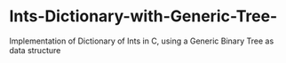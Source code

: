 # Ints-Dictionary-with-Generic-Tree-
Implementation of Dictionary of Ints in C, using a Generic Binary Tree as data structure
